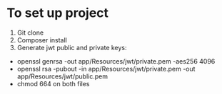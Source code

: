 To set up project
====

1. Git clone
2. Composer install
3. Generate jwt public and private keys:
 - openssl genrsa -out app/Resources/jwt/private.pem -aes256 4096
 - openssl rsa -pubout -in app/Resources/jwt/private.pem -out app/Resources/jwt/public.pem
 - chmod 664 on both files